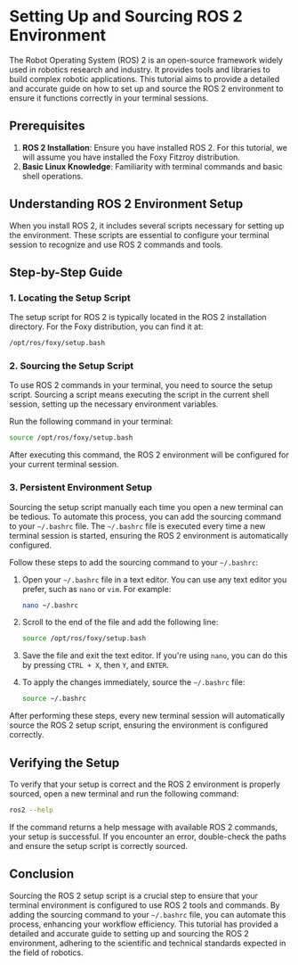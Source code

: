 # Setting Up and Sourcing ROS 2 Environment

The Robot Operating System (ROS) 2 is an open-source framework widely used in robotics research and industry. It provides tools and libraries to build complex robotic applications. This tutorial aims to provide a detailed and accurate guide on how to set up and source the ROS 2 environment to ensure it functions correctly in your terminal sessions.

## Prerequisites

1. **ROS 2 Installation**: Ensure you have installed ROS 2. For this tutorial, we will assume you have installed the Foxy Fitzroy distribution.
2. **Basic Linux Knowledge**: Familiarity with terminal commands and basic shell operations.

## Understanding ROS 2 Environment Setup

When you install ROS 2, it includes several scripts necessary for setting up the environment. These scripts are essential to configure your terminal session to recognize and use ROS 2 commands and tools.

## Step-by-Step Guide

### 1. Locating the Setup Script

The setup script for ROS 2 is typically located in the ROS 2 installation directory. For the Foxy distribution, you can find it at:

```bash
/opt/ros/foxy/setup.bash
```

### 2. Sourcing the Setup Script

To use ROS 2 commands in your terminal, you need to source the setup script. Sourcing a script means executing the script in the current shell session, setting up the necessary environment variables.

Run the following command in your terminal:

```bash
source /opt/ros/foxy/setup.bash
```

After executing this command, the ROS 2 environment will be configured for your current terminal session.

### 3. Persistent Environment Setup

Sourcing the setup script manually each time you open a new terminal can be tedious. To automate this process, you can add the sourcing command to your `~/.bashrc` file. The `~/.bashrc` file is executed every time a new terminal session is started, ensuring the ROS 2 environment is automatically configured.

Follow these steps to add the sourcing command to your `~/.bashrc`:

1. Open your `~/.bashrc` file in a text editor. You can use any text editor you prefer, such as `nano` or `vim`. For example:

   ```bash
   nano ~/.bashrc
   ```
2. Scroll to the end of the file and add the following line:

   ```bash
   source /opt/ros/foxy/setup.bash
   ```
3. Save the file and exit the text editor. If you're using `nano`, you can do this by pressing `CTRL + X`, then `Y`, and `ENTER`.
4. To apply the changes immediately, source the `~/.bashrc` file:

   ```bash
   source ~/.bashrc
   ```

After performing these steps, every new terminal session will automatically source the ROS 2 setup script, ensuring the environment is configured correctly.

## Verifying the Setup

To verify that your setup is correct and the ROS 2 environment is properly sourced, open a new terminal and run the following command:

```bash
ros2 --help
```

If the command returns a help message with available ROS 2 commands, your setup is successful. If you encounter an error, double-check the paths and ensure the setup script is correctly sourced.

## Conclusion

Sourcing the ROS 2 setup script is a crucial step to ensure that your terminal environment is configured to use ROS 2 tools and commands. By adding the sourcing command to your `~/.bashrc` file, you can automate this process, enhancing your workflow efficiency. This tutorial has provided a detailed and accurate guide to setting up and sourcing the ROS 2 environment, adhering to the scientific and technical standards expected in the field of robotics.
